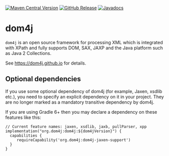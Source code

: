 [![Maven Central Version](https://img.shields.io/maven-central/v/org.dom4j/dom4j)](https://central.sonatype.com/artifact/org.dom4j/dom4j)
[![GitHub Release](https://img.shields.io/github/v/release/dom4j/dom4j)](https://github.com/dom4j/dom4j/releases)
[![Javadocs](https://javadoc.io/badge/org.dom4j/dom4j.svg)](https://javadoc.io/doc/org.dom4j/dom4j)

# dom4j

`dom4j` is an open source framework for processing XML which is integrated with XPath and fully supports DOM, SAX, JAXP and the Java platform such as Java 2 Collections.

See https://dom4j.github.io for details.

## Optional dependencies
If you use some optional dependency of dom4j (for example, Jaxen, xsdlib etc.), you need to specify an explicit dependency on it in your project. They are no longer marked as a mandatory transitive dependency by dom4j.

If you are using Gradle 6+ then you may declare a dependency on these features like this:

```
// Current feature names: jaxen, xsdlib, jaxb, pullParser, xpp
implementation("org.dom4j:dom4j:${dom4jVersion}") {
  capabilities {
     requireCapability('org.dom4j:dom4j-jaxen-support')
  }
}
```
